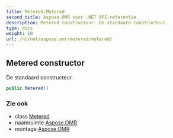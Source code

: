 ```yaml
---
title: Metered.Metered
second_title: Aspose.OMR voor .NET API-referentie
description: Metered constructeur. De standaard constructeur.
type: docs
weight: 10
url: /nl/net/aspose.omr/metered/metered/
---
```

## Metered constructor

De standaard constructeur.

```csharp
public Metered()
```

### Zie ook

* class [Metered](../)
* naamruimte [Aspose.OMR](../../metered/)
* montage [Aspose.OMR](../../../)


